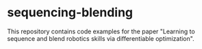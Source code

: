 # sequencing-blending
This repository contains code examples for the paper "Learning to sequence and blend robotics skills via differentiable optimization".
